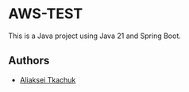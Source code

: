 # AWS-TEST

This is a Java project using Java 21 and Spring Boot.

## Authors

- [Aliaksei Tkachuk](https://github.com/aliakseiTk/)
